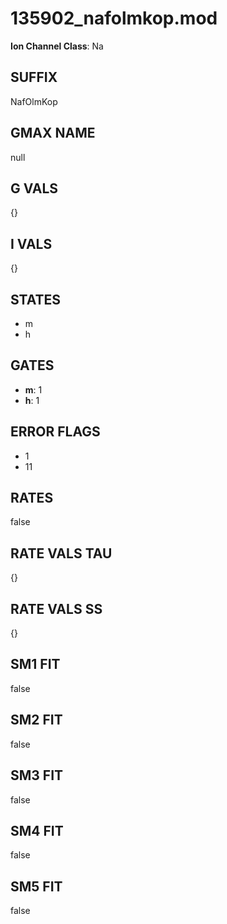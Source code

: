 # 135902_nafolmkop.mod

**Ion Channel Class**: Na

## SUFFIX

NafOlmKop

## GMAX NAME

null

## G VALS

{}

## I VALS

{}

## STATES

- m
- h

## GATES

- **m**: 1
- **h**: 1

## ERROR FLAGS

- 1
- 11

## RATES

false

## RATE VALS TAU

{}

## RATE VALS SS

{}

## SM1 FIT

false

## SM2 FIT

false

## SM3 FIT

false

## SM4 FIT

false

## SM5 FIT

false
